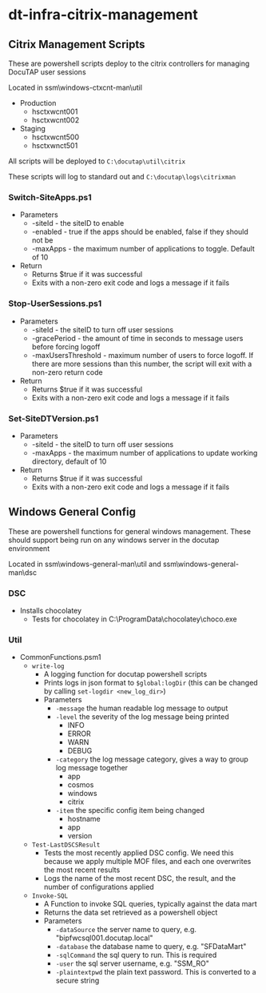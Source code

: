 # dt-infra-citrix-management

## Citrix Management Scripts

These are powershell scripts deploy to the citrix controllers for managing DocuTAP user sessions

Located in ssm\windows-ctxcnt-man\util

* Production
  * hsctxwcnt001
  * hsctxwcnt002
* Staging
  * hsctxwcnt500
  * hsctxwnct501

All scripts will be deployed to `C:\docutap\util\citrix`

These scripts will log to standard out and `C:\docutap\logs\citrixman`

### Switch-SiteApps.ps1

* Parameters
  * -siteId - the siteID to enable
  * -enabled - true if the apps should be enabled, false if they should not be
  * -maxApps - the maximum number of applications to toggle. Default of 10
* Return
  * Returns $true if it was successful
  * Exits with a non-zero exit code and logs a message if it fails

### Stop-UserSessions.ps1

* Parameters
  * -siteId - the siteID to turn off user sessions
  * -gracePeriod - the amount of time in seconds to message users before forcing logoff
  * -maxUsersThreshold - maximum number of users to force logoff. If there are more sessions than this number, the script will exit with a non-zero return code
* Return
  * Returns $true if it was successful
  * Exits with a non-zero exit code and logs a message if it fails

### Set-SiteDTVersion.ps1

* Parameters
  * -siteId - the siteID to turn off user sessions
  * -maxApps - the maximum number of applications to update working directory, default of 10
* Return
  * Returns $true if it was successful
  * Exits with a non-zero exit code and logs a message if it fails

## Windows General Config

These are powershell functions for general windows management. These should support being run on any windows server in the docutap environment

Located in ssm\windows-general-man\util and ssm\windows-general-man\dsc

### DSC

* Installs chocolatey
  * Tests for chocolatey in C:\ProgramData\chocolatey\choco.exe

### Util

* CommonFunctions.psm1
  * `write-log`
    * A logging function for docutap powershell scripts
    * Prints logs in json format to `$global:logDir` (this can be changed by calling `set-logdir <new_log_dir>`)
    * Parameters
      * `-message` the human readable log message to output
      * `-level` the severity of the log message being printed
        * INFO
        * ERROR
        * WARN
        * DEBUG
      * `-category` the log message category, gives a way to group log message together
        * app
        * cosmos
        * windows
        * citrix
      * `-item` the specific config item being changed
        * hostname
        * app
        * version
  * `Test-LastDSCSResult`
    * Tests the most recently applied DSC config. We need this because we apply multiple MOF files, and each one overwrites the most recent results
    * Logs the name of the most recent DSC, the result, and the number of configurations applied
  * `Invoke-SQL`
    * A Function to invoke SQL queries, typically against the data mart
    * Returns the data set retrieved as a powershell object
    * Parameters
      * `-dataSource` the server name to query, e.g. "bipfwcsql001.docutap.local" 
      * `-database` the database name to query, e.g. "SFDataMart"
      * `-sqlCommand` the sql query to run. This is required
      * `-user` the sql server username, e.g. "SSM_RO"
      * `-plaintextpwd` the plain text password. This is converted to a secure string
